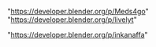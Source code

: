 "https://developer.blender.org/p/Meds4go"
"https://developer.blender.org/p/livelyt"
 
"https://developer.blender.org/p/inkanaffa"
 
